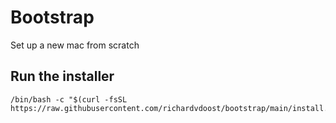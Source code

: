 # Bootstrap

Set up a new mac from scratch

## Run the installer

```
/bin/bash -c "$(curl -fsSL https://raw.githubusercontent.com/richardvdoost/bootstrap/main/install.sh)"
```
